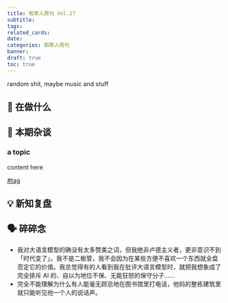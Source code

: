 ```yaml
---
title: 稻草人周刊 Vol.27
subtitle: 
tags: 
related_cards: 
date: 
categories: 稻草人周刊
banner: 
draft: true
toc: true
---
```


random shit, maybe music and stuff

## 🙋 在做什么


## 💬 本期杂谈

### a topic

content here

[#tag](/tags/tag)

## 💡 新知复盘




## 🗣️ 碎碎念

- 我对大语言模型的确没有太多赞美之词，但我绝非卢德主义者，更非意识不到「时代变了」。我不是二极管，我不会因为在某些方便不喜欢一个东西就全盘否定它的价值。我总觉得有的人看到我在批评大语言模型时，就把我想象成了完全排斥 AI 的、自以为地位不保、无能狂怒的保守分子……
- 完全不能理解为什么有人能毫无顾忌地在图书馆里打电话，他妈的整栋建筑里就只能听见他一个人的说话声。
